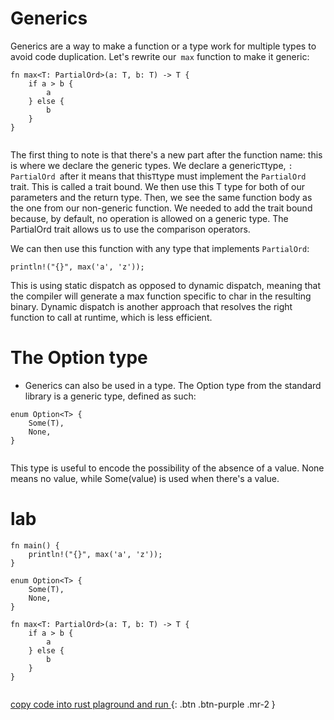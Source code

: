 # Generics

Generics are a way to make a function or a type work for multiple types to avoid code duplication. Let's rewrite our` max` function to make it generic:

```
fn max<T: PartialOrd>(a: T, b: T) -> T {
    if a > b {
        a
    } else {
        b
    }
}


```

The first thing to note is that there's a new part after the function name: this is where we declare the generic types. We declare a generic` T `type, `: PartialOrd `after it means that this` T `type must 
implement the `PartialOrd` trait. This is called a trait bound. We then use this T type for both of our parameters and the return type. Then, we see the same function body as the one from our non-generic function. 
We needed to add the trait bound because, by default, no operation is allowed on a generic type. The PartialOrd trait allows us to use the comparison operators.

We can then use this function with any type that implements `PartialOrd`:

```
println!("{}", max('a', 'z'));

```

This is using static dispatch as opposed to dynamic dispatch, meaning that the compiler will generate a max function specific to char in the resulting binary. 
Dynamic dispatch is another approach that resolves the right function to call at runtime, which is less efficient.



# The Option type

- Generics can also be used in a type. The Option type from the standard library is a generic type, defined as such:

```
enum Option<T> {
    Some(T),
    None,
}


```

This type is useful to encode the possibility of the absence of a value. None means no value, while Some(value) is used when there's a value.


# lab 

```
fn main() {
    println!("{}", max('a', 'z'));
}

enum Option<T> {
    Some(T),
    None,
}

fn max<T: PartialOrd>(a: T, b: T) -> T {
    if a > b {
        a
    } else {
        b
    }
}


```

[copy code into rust plaground and run ](https://play.rust-lang.org/){: .btn .btn-purple .mr-2 }
